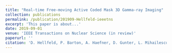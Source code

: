 ```yaml
---
title: "Real-time Free-moving Active Coded Mask 3D Gamma-ray Imaging"
collection: publications
permalink: /publication/201909-Hellfeld-ieeetns
excerpt: 'This paper is about...'
date: 2019-09-01
venue: 'IEEE Transactions on Nuclear Science (in review)'
paperurl: ''
citation: 'D. Hellfeld, P. Barton, A. Haefner, D. Gunter, L. Mihailescu, and K. Vetter, &quot;Real-time Free-moving Active Coded Mask 3D Gamma-ray Imaging&quot;, <i>IEEE Trans. Nucl. Sci. (in review)</i>, 2019.'
---
```

